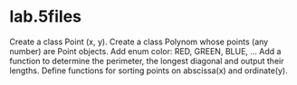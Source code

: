 # lab.5files
Create a class Point (x, y). Create a class Polynom whose points (any number) are Point objects. Add enum color: RED, GREEN, BLUE, ... Add a function to determine the perimeter, the longest diagonal and output their lengths. Define functions for sorting points on abscissa(x) and ordinate(y).

